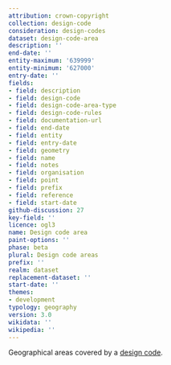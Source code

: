 ```yaml
---
attribution: crown-copyright
collection: design-code
consideration: design-codes
dataset: design-code-area
description: ''
end-date: ''
entity-maximum: '639999'
entity-minimum: '627000'
entry-date: ''
fields:
- field: description
- field: design-code
- field: design-code-area-type
- field: design-code-rules
- field: documentation-url
- field: end-date
- field: entity
- field: entry-date
- field: geometry
- field: name
- field: notes
- field: organisation
- field: point
- field: prefix
- field: reference
- field: start-date
github-discussion: 27
key-field: ''
licence: ogl3
name: Design code area
paint-options: ''
phase: beta
plural: Design code areas
prefix: ''
realm: dataset
replacement-dataset: ''
start-date: ''
themes:
- development
typology: geography
version: 3.0
wikidata: ''
wikipedia: ''
---
```


Geographical areas covered by a [design code](/dataset/design-code).
